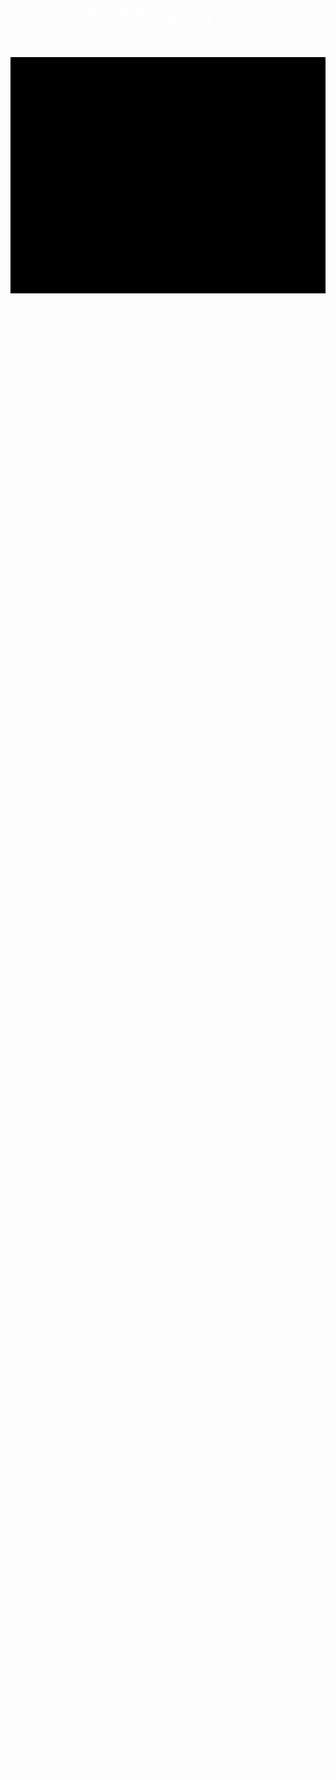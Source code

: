 <!DOCTYPE html>
<html lang="en">
<head>
    <meta charset="UTF-8">
    <meta name="viewport" content="width=device-width, initial-scale=1.0">
    <title>Savaş Oyunu</title>
    <style>
        canvas {
            background-color: #000;
            display: block;
            margin: 0 auto;
        }
        body {
            text-align: center;
            color: white;
        }
    </style>
</head>
<body>
    <h1>Basit Savaş Oyunu</h1>
    <p>WASD ile hareket et, Space ile ateş et!</p>
    <canvas id="gameCanvas" width="800" height="600"></canvas>

    <script>
        const canvas = document.getElementById('gameCanvas');
        const ctx = canvas.getContext('2d');

        let player = {
            x: canvas.width / 2,
            y: canvas.height - 50,
            width: 50,
            height: 50,
            speed: 5,
            dx: 0,
            dy: 0,
            bullets: []
        };

        let enemies = [];
        let score = 0;
        let lives = 3;

        // Oyuncuyu çizme fonksiyonu
        function drawPlayer() {
            ctx.fillStyle = 'blue';
            ctx.fillRect(player.x, player.y, player.width, player.height);
        }

        // Kurşunları çizme fonksiyonu
        function drawBullets() {
            player.bullets.forEach((bullet, index) => {
                ctx.fillStyle = 'yellow';
                ctx.fillRect(bullet.x, bullet.y, 5, 10);
                bullet.y -= bullet.speed;

                // Ekrandan çıkmış kurşunları sil
                if (bullet.y < 0) {
                    player.bullets.splice(index, 1);
                }
            });
        }

        // Düşman oluşturma
        function spawnEnemy() {
            const enemy = {
                x: Math.random() * canvas.width,
                y: 0,
                width: 50,
                height: 50,
                speed: 2
            };
            enemies.push(enemy);
        }

        // Düşmanları çizme
        function drawEnemies() {
            enemies.forEach((enemy, index) => {
                ctx.fillStyle = 'red';
                ctx.fillRect(enemy.x, enemy.y, enemy.width, enemy.height);
                enemy.y += enemy.speed;

                // Oyuncuya çarparsa
                if (enemy.y + enemy.height > player.y && enemy.x < player.x + player.width && enemy.x + enemy.width > player.x) {
                    lives--;
                    enemies.splice(index, 1);
                }

                // Ekrandan çıkarsa
                if (enemy.y > canvas.height) {
                    enemies.splice(index, 1);
                }
            });
        }

        // Düşman ve kurşun çarpışması kontrolü
        function checkCollisions() {
            player.bullets.forEach((bullet, bulletIndex) => {
                enemies.forEach((enemy, enemyIndex) => {
                    if (bullet.x < enemy.x + enemy.width &&
                        bullet.x + 5 > enemy.x &&
                        bullet.y < enemy.y + enemy.height &&
                        bullet.y + 10 > enemy.y) {
                        enemies.splice(enemyIndex, 1);
                        player.bullets.splice(bulletIndex, 1);
                        score += 10;
                    }
                });
            });
        }

        // Skor ve canları ekrana yazdırma
        function drawScore() {
            ctx.fillStyle = 'white';
            ctx.font = '20px Arial';
            ctx.fillText('Skor: ' + score, 20, 30);
            ctx.fillText('Can: ' + lives, canvas.width - 100, 30);
        }

        // Klavye kontrolleri
        function keyDown(e) {
            if (e.key === 'w' || e.key === 'ArrowUp') player.dy = -player.speed;
            if (e.key === 's' || e.key === 'ArrowDown') player.dy = player.speed;
            if (e.key === 'a' || e.key === 'ArrowLeft') player.dx = -player.speed;
            if (e.key === 'd' || e.key === 'ArrowRight') player.dx = player.speed;
            if (e.key === ' ') fireBullet();
        }

        function keyUp(e) {
            if (e.key === 'w' || e.key === 'ArrowUp' || e.key === 's' || e.key === 'ArrowDown') player.dy = 0;
            if (e.key === 'a' || e.key === 'ArrowLeft' || e.key === 'd' || e.key === 'ArrowRight') player.dx = 0;
        }

        // Kurşun ateşleme
        function fireBullet() {
            const bullet = {
                x: player.x + player.width / 2 - 2.5,
                y: player.y,
                speed: 7
            };
            player.bullets.push(bullet);
        }

        // Oyuncunun hareketi
        function movePlayer() {
            player.x += player.dx;
            player.y += player.dy;

            // Ekran dışına çıkmasını engelle
            if (player.x < 0) player.x = 0;
            if (player.x + player.width > canvas.width) player.x = canvas.width - player.width;
            if (player.y < 0) player.y = 0;
            if (player.y + player.height > canvas.height) player.y = canvas.height - player.height;
        }

        // Ana oyun döngüsü
        function update() {
            ctx.clearRect(0, 0, canvas.width, canvas.height);

            movePlayer();
            drawPlayer();
            drawBullets();
            drawEnemies();
            checkCollisions();
            drawScore();

            // Oyuncunun canı biterse oyunu bitir
            if (lives > 0) {
                requestAnimationFrame(update);
            } else {
                alert('Oyun bitti! Skorunuz: ' + score);
                document.location.reload();
            }
        }

        // Oyun başlangıcı
        setInterval(spawnEnemy, 1000); // Her saniyede bir düşman oluştur
        update();

        // Klavye olay dinleyicileri
        document.addEventListener('keydown', keyDown);
        document.addEventListener('keyup', keyUp);
    </script>
</body>
</html>
